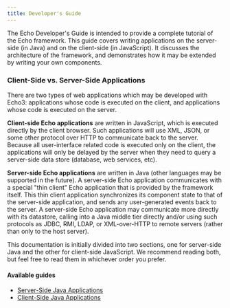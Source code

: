 ```yaml
---
title: Developer's Guide
---
```


The Echo Developer's Guide is intended to provide a complete tutorial of the Echo framework.
This guide covers writing applications on the server-side (in Java) and on the client-side
(in JavaScript). It discusses the architecture of the framework, and demonstrates how it may
be extended by writing your own components.

### Client-Side vs. Server-Side Applications

There are two types of web applications which may be developed with Echo3: applications whose
code is executed on the client, and applications whose code is executed on the server.

**Client-side Echo applications** are written in JavaScript, which is executed directly by the
client browser. Such applications will use XML, JSON, or some other protocol over HTTP to communicate
back to the server. Because all user-interface related code is executed only on the client,
the applications will only be delayed by the server when they need to query a server-side data
store (database, web services, etc).

**Server-side Echo applications** are written in Java (other languages may be supported in the future).
A server-side Echo application communicates with a special "thin client" Echo application that is
provided by the framework itself. This thin client application synchronizes its component state to
that of the server-side application, and sends any user-generated events back to the server.
A server-side Echo application may communicate more directly with its datastore, calling into a
Java middle tier directly and/or using such protocols as JDBC, RMI, LDAP, or XML-over-HTTP to
remote servers (rather than only to the host server).

This documentation is initially divided into two sections, one for server-side Java and the other
for client-side JavaScript.  We recommend reading both, but feel free to read them in whichever order you prefer.

#### Available guides

* [Server-Side Java Applications](/documentation/guides/server)
* [Client-Side Java Applications](/documentation/guides/server)
